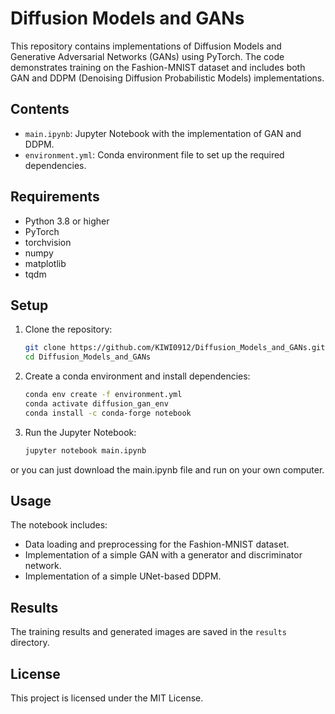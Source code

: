 # Diffusion Models and GANs

This repository contains implementations of Diffusion Models and Generative Adversarial Networks (GANs) using PyTorch. The code demonstrates training on the Fashion-MNIST dataset and includes both GAN and DDPM (Denoising Diffusion Probabilistic Models) implementations.

## Contents

- `main.ipynb`: Jupyter Notebook with the implementation of GAN and DDPM.
- `environment.yml`: Conda environment file to set up the required dependencies.

## Requirements

- Python 3.8 or higher
- PyTorch
- torchvision
- numpy
- matplotlib
- tqdm

## Setup

1. Clone the repository:
   ```bash
   git clone https://github.com/KIWI0912/Diffusion_Models_and_GANs.git
   cd Diffusion_Models_and_GANs
   ```

2. Create a conda environment and install dependencies:
   ```bash
   conda env create -f environment.yml
   conda activate diffusion_gan_env
   conda install -c conda-forge notebook
   ```

3. Run the Jupyter Notebook:
   ```bash
   jupyter notebook main.ipynb
   ```

or you can just download the main.ipynb file and run on your own computer.

## Usage

The notebook includes:
- Data loading and preprocessing for the Fashion-MNIST dataset.
- Implementation of a simple GAN with a generator and discriminator network.
- Implementation of a simple UNet-based DDPM.

## Results

The training results and generated images are saved in the `results` directory.

## License

This project is licensed under the MIT License.
